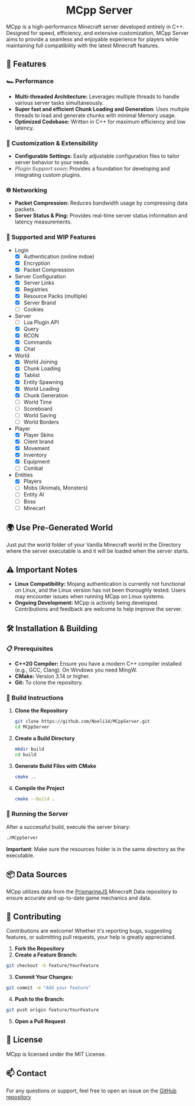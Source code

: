 <div align="center">
    
# MCpp Server

</div>
MCpp is a high-performance Minecraft server developed entirely in C++. Designed for speed, efficiency, and extensive customization, MCpp Server aims to provide a seamless and enjoyable experience for players while maintaining full compatibility with the latest Minecraft features.

## 🚀 Features

### 🏎️ Performance
- **Multi-threaded Architecture:** Leverages multiple threads to handle various server tasks simultaneously.
- **Super fast and efficient Chunk Loading and Generation**: Uses multiple threads to load and generate chunks with minimal Memory usage.
- **Optimized Codebase:** Written in C++ for maximum efficiency and low latency.

### 🔧 Customization & Extensibility
- **Configurable Settings:** Easily adjustable configuration files to tailor server behavior to your needs.
- **<span style="color:gray">*Plugin Support soon*</span>:** Provides a foundation for developing and integrating custom plugins.

### 🌐 Networking
- **Packet Compression:** Reduces bandwidth usage by compressing data packets.
- **Server Status & Ping:** Provides real-time server status information and latency measurements.

### 🧩 Supported and WIP Features
- Login
    - [x] Authentication (online mdoe)
    - [x] Encryption
    - [x] Packet Compression
- Server Configuration
    - [x] Server Links
    - [x] Registries
    - [x] Resource Packs (multiple)
    - [x] Server Brand
    - [ ] Cookies
- Server
    - [ ] Lua Plugin API
    - [x] Query
    - [x] RCON
    - [x] Commands
    - [x] Chat
- World
    - [x] World Joining
    - [x] Chunk Loading
    - [x] Tablist
    - [x] Entity Spawning
    - [x] World Loading
    - [x] Chunk Generation
    - [ ] World Time
    - [ ] Scoreboard
    - [ ] World Saving
    - [ ] World Borders
- Player
    - [x] Player Skins
    - [x] Client brand
    - [x] Movement
    - [x] Inventory
    - [x] Equipment
    - [ ] Combat
- Entities
    - [x] Players
    - [ ] Mobs (Animals, Monsters)
    - [ ] Entity AI
    - [ ] Boss
    - [ ] Minecart

## 🌍 Use Pre-Generated World
Just put the world folder of your Vanilla Minecraft world in the Directory where the server executable is and it will be loaded when the server starts.

## ⚠️ Important Notes
- **Linux Compatibility:** Mojang authentication is currently not functional on Linux, and the Linux version has not been thoroughly tested. Users may encounter issues when running MCpp on Linux systems.
- **Ongoing Development:** MCpp is actively being developed. Contributions and feedback are welcome to help improve the server.

## 🛠️ Installation & Building

### 📋 Prerequisites
- **C++20 Compiler:** Ensure you have a modern C++ compiler installed (e.g., GCC, Clang). On Windows you need MingW.
- **CMake:** Version 3.14 or higher.
- **Git:** To clone the repository.

### 🔧 Build Instructions

1. **Clone the Repository**
    ```bash
    git clone https://github.com/Noeli14/MCppServer.git
    cd MCppServer
    ```

2. **Create a Build Directory**
    ```bash
    mkdir build
    cd build
    ```

3. **Generate Build Files with CMake**
    ```bash
    cmake ..
    ```

4. **Compile the Project**
    ```bash
    cmake --build .
    ```

### 🚀 Running the Server
After a successful build, execute the server binary:
```bash
./MCppServer
   ```
**Important**: Make sure the resources folder is in the same directory as the executable.

## 📦 Data Sources
MCpp utilizes data from the [PrismarineJS](https://github.com/PrismarineJS/minecraft-data) Minecraft Data repository to ensure accurate and up-to-date game mechanics and data.

## 🤝 Contributing
Contributions are welcome! Whether it's reporting bugs, suggesting features, or submitting pull requests, your help is greatly appreciated.
1. **Fork the Repository**
2. **Create a Feature Branch:**
 ```bash
git checkout -b feature/YourFeature
   ```
3. **Commit Your Changes:**
 ```bash
git commit -m "Add your feature"
   ```
4. **Push to the Branch:**
 ```bash
git push origin feature/YourFeature
   ```
5. **Open a Pull Request**

## 📄 License
MCpp is licensed under the MIT License.

## 📫 Contact
For any questions or support, feel free to open an issue on the [GitHub repository](https://github.com/Noeli14/MCppServer)
